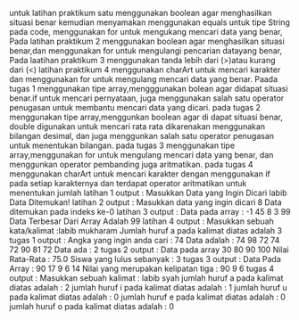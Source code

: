 untuk latihan praktikum satu menggunakan boolean agar menghasilkan situasi benar kemudian menyamakan menggunakan equals untuk tipe String pada code, menggunakan for untuk mengukang mencari data yang benar, Pada latihan praktikum 2 menggunakan boolean agar menghasilkan situasi benar,dan menggunakan for untuk mengulangi pencarian datayang benar, Pada laatihan praktikum 3 menggunakan tanda lebih dari (>)atau kurang dari (<) latihan praktikum 4 menggunakan charArt untuk mencari karakter dan menggunakan for untuk mengulang mencari data yang benar. Paada tugas 1 menggunakan tipe array,mengggunakan bolean agar didapat situasi benar.if untuk mencari pernyataan, juga menggunakan salah satu operator penugasan untuk membantu mencari data yang dicari. pada tugas 2 menggunakan tipe array,menggunkan boolean agar di dapat situasi benar, double digunakan untuk mencari rata rata dikarenakan menggunakan bilangan desimal, dan juga menggunkan salah satu operator penugasan untuk menentukan bilangan. pada tugas 3 menggunakan tipe array,menggunakan for untuk mengulang mencari data yang benar, dan menggunkan operator pembanding juga aritmatikan. pada tugas 4 menggunakan charArt untuk mencari karakter dengan menggunakan if pada setiap karakternya dan terdapat operator aritmatikan untuk menentukan jumlah
latihan 1 output : Masukkan Data yang Ingin Dicari labib Data Ditemukan!
latihan 2 output : Masukkan data yang ingin dicari 8 Data ditemukan pada indeks ke-0
latihan 3 output : Data pada array : -1	45	8	3	99	Data Terbesar Dari Array Adalah 99
latihan 4 output : Masukkan sebuah kata/kalimat :labib mukharam Jumlah huruf a pada kalimat diatas adalah 3
tugas 1 output   : Angka yang ingin anda cari : 74 Data adalah : 74	98	72	74	72	90	81	72	Data ada : 2
tugas 2 output   : Data pada array 30	80	90	100	Nilai Rata-Rata : 75.0 Siswa yang lulus sebanyak : 3
tugas 3 output   : Data Pada Array : 90	17	9	6	14	Nilai  yang merupakan kelipatan tiga : 90 9 6
tugas 4 output   : Masukkan sebuah kalimat : labib syah jumlah huruf a pada kalimat diatas adalah : 2 jumlah huruf i pada kalimat diatas adalah : 1 jumlah huruf u pada kalimat diatas adalah : 0 jumlah huruf e pada kalimat diatas adalah : 0 jumlah huruf o pada kalimat diatas adalah : 0
